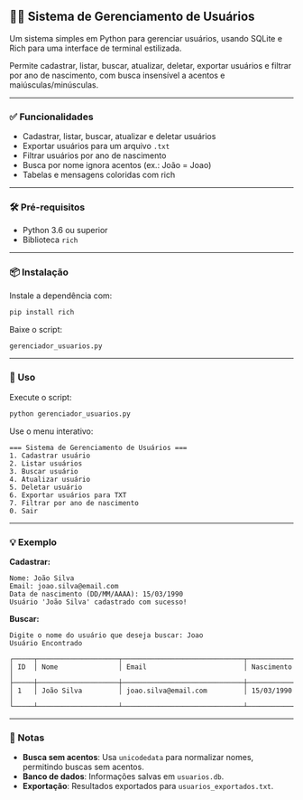## 🧑‍💻 Sistema de Gerenciamento de Usuários

Um sistema simples em Python para gerenciar usuários, usando SQLite e Rich para uma interface de terminal estilizada.

Permite cadastrar, listar, buscar, atualizar, deletar, exportar usuários e filtrar por ano de nascimento, com busca insensível a acentos e maiúsculas/minúsculas.

---

### ✅ Funcionalidades
- Cadastrar, listar, buscar, atualizar e deletar usuários
- Exportar usuários para um arquivo `.txt`
- Filtrar usuários por ano de nascimento
- Busca por nome ignora acentos (ex.: João = Joao)
- Tabelas e mensagens coloridas com rich

---

### 🛠️ Pré-requisitos
- Python 3.6 ou superior
- Biblioteca `rich`

---

### 📦 Instalação
Instale a dependência com:
```bash
pip install rich
```

Baixe o script:
```bash
gerenciador_usuarios.py
```

---

### 🚀 Uso
Execute o script:
```bash
python gerenciador_usuarios.py
```

Use o menu interativo:
```
=== Sistema de Gerenciamento de Usuários ===
1. Cadastrar usuário
2. Listar usuários
3. Buscar usuário
4. Atualizar usuário
5. Deletar usuário
6. Exportar usuários para TXT
7. Filtrar por ano de nascimento
0. Sair
```

---

### 💡 Exemplo

**Cadastrar:**
```
Nome: João Silva
Email: joao.silva@email.com
Data de nascimento (DD/MM/AAAA): 15/03/1990
Usuário 'João Silva' cadastrado com sucesso!
```

**Buscar:**
```
Digite o nome do usuário que deseja buscar: Joao
Usuário Encontrado

┌─────┬────────────────────┬──────────────────────────────┬───────────────┐
│ ID  │ Nome               │ Email                        │ Nascimento    │
├─────┼────────────────────┼──────────────────────────────┼───────────────┤
│ 1   │ João Silva         │ joao.silva@email.com         │ 15/03/1990    │
└─────┴────────────────────┴──────────────────────────────┴───────────────┘
```

---

### 📝 Notas
- **Busca sem acentos**: Usa `unicodedata` para normalizar nomes, permitindo buscas sem acentos.
- **Banco de dados**: Informações salvas em `usuarios.db`.
- **Exportação**: Resultados exportados para `usuarios_exportados.txt`.

